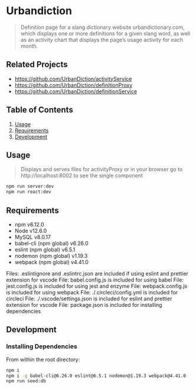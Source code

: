 # Urbandiction

> Definition page for a slang dictionary website urbandictionary.com, which displays one or more definitions for a given slang word, as well as an activity chart that displays the page’s usage activity for each month.

## Related Projects

  - https://github.com/UrbanDiction/activityService
  - https://github.com/UrbanDiction/definitionProxy
  - https://github.com/UrbanDiction/definitionService

## Table of Contents

1. [Usage](#Usage)
2. [Requirements](#requirements)
3. [Development](#development)

## Usage

> Displays and serves files for activityProxy or in your browser go to http://localhost:8002 to see the single component
```sh
npm run server:dev
npm run react:dev
```

## Requirements

- npm v6.12.0
- Node v12.6.0
- MySQL v8.0.17
- babel-cli (npm global) v6.26.0
- eslint (npm global) v6.5.1
- nodemon (npm global) v1.19.3
- webpack (npm global) v4.41.0

Files: .eslintignore and .eslintrc.json are included if using eslint and prettier extension for vscode
File: babel.config.js is included for using babel
File: jest.config.js is included for using jest and enzyme
File: webpack.config.js is included for using webpack
File: ./.circleci/config.yml is included for circleci
File: ./.vscode/settings.json is included for eslint and prettier extension for vscode
File: package.json is included for installing dependencies

## Development

### Installing Dependencies

From within the root directory:

```sh
npm i
npm i -g babel-cli@6.26.0 eslint@6.5.1 nodemon@1.19.3 webpack@4.41.0
npm run seed:db
```
